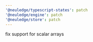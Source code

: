 ```yaml
---
'@neuledge/typescript-states': patch
'@neuledge/engine': patch
'@neuledge/store': patch
---
```


fix support for scalar arrays
